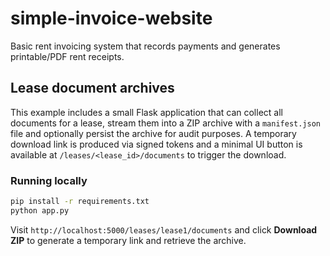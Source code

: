 # simple-invoice-website

Basic rent invoicing system that records payments and generates printable/PDF rent receipts.

## Lease document archives

This example includes a small Flask application that can collect all documents
for a lease, stream them into a ZIP archive with a `manifest.json` file and
optionally persist the archive for audit purposes. A temporary download link is
produced via signed tokens and a minimal UI button is available at
`/leases/<lease_id>/documents` to trigger the download.

### Running locally

```bash
pip install -r requirements.txt
python app.py
```

Visit `http://localhost:5000/leases/lease1/documents` and click **Download ZIP**
to generate a temporary link and retrieve the archive.
